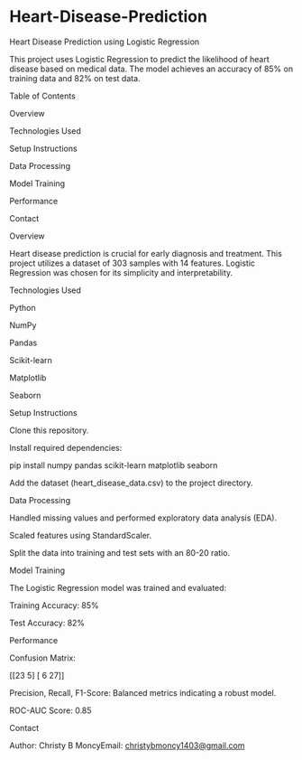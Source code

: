 # Heart-Disease-Prediction

Heart Disease Prediction using Logistic Regression

This project uses Logistic Regression to predict the likelihood of heart disease based on medical data. The model achieves an accuracy of 85% on training data and 82% on test data.

Table of Contents

Overview

Technologies Used

Setup Instructions

Data Processing

Model Training

Performance

Contact

Overview

Heart disease prediction is crucial for early diagnosis and treatment. This project utilizes a dataset of 303 samples with 14 features. Logistic Regression was chosen for its simplicity and interpretability.

Technologies Used

Python

NumPy

Pandas

Scikit-learn

Matplotlib

Seaborn

Setup Instructions

Clone this repository.

Install required dependencies:

pip install numpy pandas scikit-learn matplotlib seaborn

Add the dataset (heart_disease_data.csv) to the project directory.

Data Processing

Handled missing values and performed exploratory data analysis (EDA).

Scaled features using StandardScaler.

Split the data into training and test sets with an 80-20 ratio.

Model Training

The Logistic Regression model was trained and evaluated:

Training Accuracy: 85%

Test Accuracy: 82%

Performance

Confusion Matrix:

[[23  5]
 [ 6 27]]

Precision, Recall, F1-Score: Balanced metrics indicating a robust model.

ROC-AUC Score: 0.85

Contact

Author: Christy B MoncyEmail: christybmoncy1403@gmail.com

